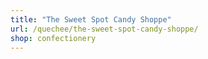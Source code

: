 ```yaml
---
title: "The Sweet Spot Candy Shoppe"
url: /quechee/the-sweet-spot-candy-shoppe/
shop: confectionery
---
```

